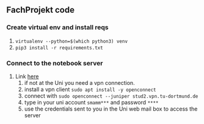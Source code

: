 ## FachProjekt code

### Create virtual env and install reqs

1. `virtualenv --python=$(which python3) venv`
1. `pip3 install -r requirements.txt`

### Connect to the notebook server

1. Link [here](http://apollo.cs.tu-dortmund.de/fachprojekte)
   1. if not at the Uni you need a vpn connection.
   1. install a vpn client `sudo apt install -y openconnect`
   1. connect with `sudo openconnect --juniper stud2.vpn.tu-dortmund.de`
   1. type in your uni account `smamm***` and password `****`
   1. use the credentials sent to you in the Uni web mail box to access the server
